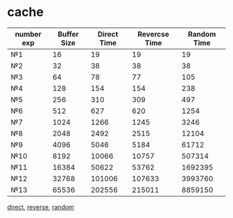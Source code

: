 # cache

| number exp    | Buffer Size   |  Direct Time  | Revercse Time | Random Time   |
| ------------- | ------------- | ------------- | ------------- | ------------- |
| №1            | 16            | 19            | 19            | 19            |
| №2            | 32            | 38            | 38            | 38            |  
| №3            | 64            | 78            | 77            | 105           | 
| №4            | 128           | 154           | 154           | 238           | 
| №5            | 256           | 310           | 309           | 497           | 
| №6            | 512           | 627           | 620           | 1254          |
| №7            | 1024          | 1266          | 1245          | 3246          |
| №8            | 2048          | 2492          | 2515          | 12104         |
| №9            | 4096          | 5046          | 5184          | 61712         |
| №10           | 8192          | 10066         | 10757         | 507314        |
| №11           | 16384         | 50622         | 53762         | 1692395       |
| №12           | 32768         | 101006        | 107633        | 3993760       |
| №13           | 65536         | 202556        | 215011        | 8859150       | 


[direct](http://htmlpreview.github.io/?https://github.com/DanilBukreev/Cache/blob/master/direct.html),
[reverse](http://htmlpreview.github.io/?https://github.com/DanilBukreev/Cache/blob/master/reverse.html),
[random](http://htmlpreview.github.io/?https://github.com/DanilBukreev/Cache/blob/master/random.html)
